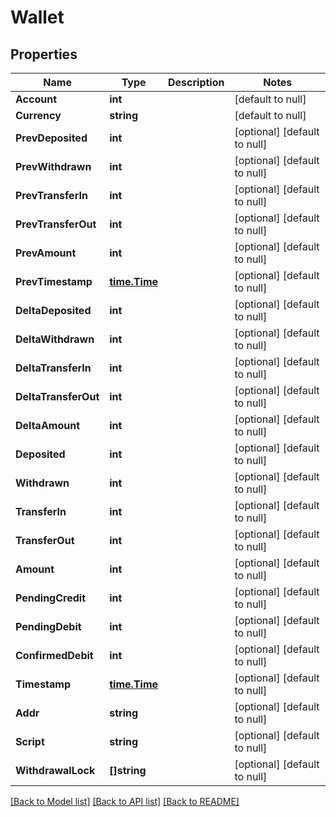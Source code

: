 # Wallet

## Properties
Name | Type | Description | Notes
------------ | ------------- | ------------- | -------------
**Account** | **int** |  | [default to null]
**Currency** | **string** |  | [default to null]
**PrevDeposited** | **int** |  | [optional] [default to null]
**PrevWithdrawn** | **int** |  | [optional] [default to null]
**PrevTransferIn** | **int** |  | [optional] [default to null]
**PrevTransferOut** | **int** |  | [optional] [default to null]
**PrevAmount** | **int** |  | [optional] [default to null]
**PrevTimestamp** | [**time.Time**](time.Time.md) |  | [optional] [default to null]
**DeltaDeposited** | **int** |  | [optional] [default to null]
**DeltaWithdrawn** | **int** |  | [optional] [default to null]
**DeltaTransferIn** | **int** |  | [optional] [default to null]
**DeltaTransferOut** | **int** |  | [optional] [default to null]
**DeltaAmount** | **int** |  | [optional] [default to null]
**Deposited** | **int** |  | [optional] [default to null]
**Withdrawn** | **int** |  | [optional] [default to null]
**TransferIn** | **int** |  | [optional] [default to null]
**TransferOut** | **int** |  | [optional] [default to null]
**Amount** | **int** |  | [optional] [default to null]
**PendingCredit** | **int** |  | [optional] [default to null]
**PendingDebit** | **int** |  | [optional] [default to null]
**ConfirmedDebit** | **int** |  | [optional] [default to null]
**Timestamp** | [**time.Time**](time.Time.md) |  | [optional] [default to null]
**Addr** | **string** |  | [optional] [default to null]
**Script** | **string** |  | [optional] [default to null]
**WithdrawalLock** | **[]string** |  | [optional] [default to null]

[[Back to Model list]](../README.md#documentation-for-models) [[Back to API list]](../README.md#documentation-for-api-endpoints) [[Back to README]](../README.md)


